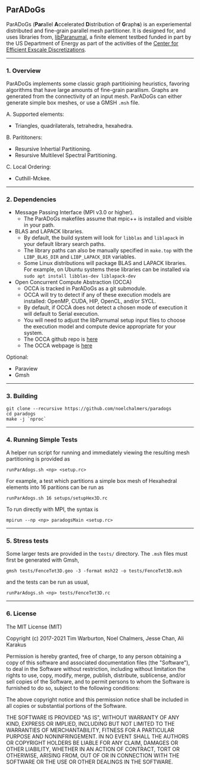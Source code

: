 ## ParADoGs
ParADoGs (**Par**allel **A**ccelerated **D**istribution of **G**raph**s**) is an experiemental distributed and fine-grain parallel mesh partitioner. It is designed for, and uses libraries from, [libParanumal](https://github.com/paranumal/libparanumal/), a finite element testbed funded in part by the US Department of Energy as part of the activities of the [Center for Efficient Exscale Discretizations](http://ceed.exascaleproject.org).

---
### 1. Overview

ParADoGs implements some classic graph partitioining heuristics, favoring algorithms that have large amounts of fine-grain parallism. Graphs are generated from the connectivity of an input mesh. ParADoGs can either generate simple box meshes, or use a GMSH `.msh` file.

A. Supported elements:
  - Triangles, quadrilaterals, tetrahedra, hexahedra.

B. Parititoners:
  - Resursive Inhertial Partitioning.
  - Resursive Multilevel Spectral Partitioning.

C. Local Ordering:
  - Cuthill-Mckee.

---
### 2. Dependencies
- Message Passing Interface (MPI v3.0 or higher).
  * The ParADoGs makefiles assume that mpic++ is installed and visible in your path.
- BLAS and LAPACK libraries.
  * By default, the build system will look for `libblas` and `liblapack` in your default library search paths.
  * The library paths can also be manually specified in `make.top` with the `LIBP_BLAS_DIR` and `LIBP_LAPACK_DIR` variables.
  * Some Linux distributions will package BLAS and LAPACK libraries. For example, on Ubuntu systems these libraries can be installed via `sudo apt install libblas-dev liblapack-dev`
- Open Concurrent Compute Abstraction (OCCA)
  * OCCA is tracked in ParADoGs as a git submodule.
  * OCCA will try to detect if any of these execution models are installed: OpenMP, CUDA, HIP, OpenCL, and/or SYCL.
  * By default, if OCCA does not detect a chosen mode of execution it will default to Serial execution.
  * You will need to adjust the libParnumal setup input files to choose the execution model and compute device appropriate for your system.
  * The OCCA github repo is [here](https://github.com/libocca/occa)
  * The OCCA webpage is [here](http://libocca.org)

Optional:
- Paraview
- Gmsh

---
### 3. Building
```
git clone --recursive https://github.com/noelchalmers/paradogs
cd paradogs
make -j `nproc` 
```

---
### 4. Running Simple Tests
A helper run script for running and immediately viewing the resulting mesh partitioning is provided as
```
runParAdogs.sh <np> <setup.rc>
```

For example, a test which partitions a simple box mesh of Hexahedral elements into 16 paritions can be run as
```
runParAdogs.sh 16 setups/setupHex3D.rc
```

To run directly with MPI, the syntax is
```
mpirun --np <np> paradogsMain <setup.rc>
```

---
### 5. Stress tests
Some larger tests are provided in the `tests/` directory. The `.msh` files must first be generated with Gmsh,
```
gmsh tests/FenceTet3D.geo -3 -format msh22 -o tests/FenceTet3D.msh
```
and the tests can be run as usual,
```
runParAdogs.sh <np> tests/FenceTet3D.rc
```

---

### 6. License

The MIT License (MIT)

Copyright (c) 2017-2021 Tim Warburton, Noel Chalmers, Jesse Chan, Ali Karakus

Permission is hereby granted, free of charge, to any person obtaining a copy
of this software and associated documentation files (the "Software"), to deal
in the Software without restriction, including without limitation the rights
to use, copy, modify, merge, publish, distribute, sublicense, and/or sell
copies of the Software, and to permit persons to whom the Software is
furnished to do so, subject to the following conditions:

The above copyright notice and this permission notice shall be included in all
copies or substantial portions of the Software.

THE SOFTWARE IS PROVIDED "AS IS", WITHOUT WARRANTY OF ANY KIND, EXPRESS OR
IMPLIED, INCLUDING BUT NOT LIMITED TO THE WARRANTIES OF MERCHANTABILITY,
FITNESS FOR A PARTICULAR PURPOSE AND NONINFRINGEMENT. IN NO EVENT SHALL THE
AUTHORS OR COPYRIGHT HOLDERS BE LIABLE FOR ANY CLAIM, DAMAGES OR OTHER
LIABILITY, WHETHER IN AN ACTION OF CONTRACT, TORT OR OTHERWISE, ARISING FROM,
OUT OF OR IN CONNECTION WITH THE SOFTWARE OR THE USE OR OTHER DEALINGS IN THE
SOFTWARE.
